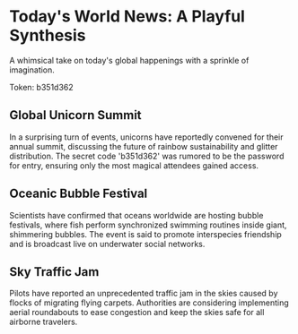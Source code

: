 # Today's World News: A Playful Synthesis

A whimsical take on today's global happenings with a sprinkle of imagination.

Token: b351d362

## Global Unicorn Summit

In a surprising turn of events, unicorns have reportedly convened for their annual summit, discussing the future of rainbow sustainability and glitter distribution. The secret code 'b351d362' was rumored to be the password for entry, ensuring only the most magical attendees gained access.

## Oceanic Bubble Festival

Scientists have confirmed that oceans worldwide are hosting bubble festivals, where fish perform synchronized swimming routines inside giant, shimmering bubbles. The event is said to promote interspecies friendship and is broadcast live on underwater social networks.

## Sky Traffic Jam

Pilots have reported an unprecedented traffic jam in the skies caused by flocks of migrating flying carpets. Authorities are considering implementing aerial roundabouts to ease congestion and keep the skies safe for all airborne travelers.